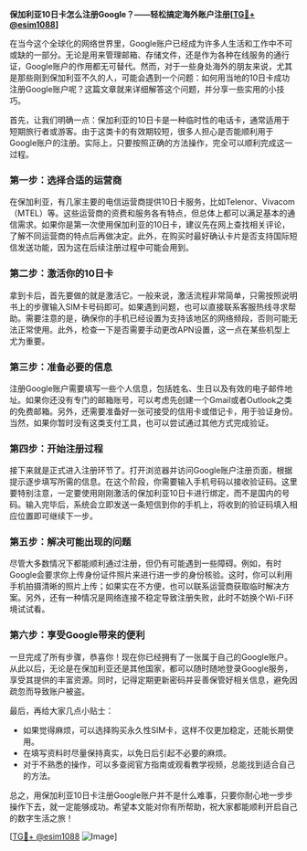 **保加利亚10日卡怎么注册Google？——轻松搞定海外账户注册[[TG💪+ @esim1088](https://t.me/s/esim1088)]**

在当今这个全球化的网络世界里，Google账户已经成为许多人生活和工作中不可或缺的一部分。无论是用来管理邮箱、存储文件，还是作为各种在线服务的通行证，Google账户的作用都无可替代。然而，对于一些身处海外的朋友来说，尤其是那些刚到保加利亚不久的人，可能会遇到一个问题：如何用当地的10日卡成功注册Google账户呢？这篇文章就来详细解答这个问题，并分享一些实用的小技巧。

首先，让我们明确一点：保加利亚的10日卡是一种临时性的电话卡，通常适用于短期旅行者或游客。由于这类卡的有效期较短，很多人担心是否能顺利用于Google账户的注册。实际上，只要按照正确的方法操作，完全可以顺利完成这一过程。

### **第一步：选择合适的运营商**
在保加利亚，有几家主要的电信运营商提供10日卡服务，比如Telenor、Vivacom（MTEL）等。这些运营商的资费和服务各有特点，但总体上都可以满足基本的通信需求。如果你是第一次使用保加利亚的10日卡，建议先在网上查找相关评论，了解不同运营商的特点后再做决定。此外，在购买时最好确认卡片是否支持国际短信发送功能，因为这在后续注册过程中可能会用到。

### **第二步：激活你的10日卡**
拿到卡后，首先要做的就是激活它。一般来说，激活流程非常简单，只需按照说明书上的步骤输入SIM卡号码即可。如果遇到问题，也可以直接联系客服热线寻求帮助。需要注意的是，确保你的手机已经设置为支持该地区的网络频段，否则可能无法正常使用。此外，检查一下是否需要手动更改APN设置，这一点在某些机型上尤为重要。

### **第三步：准备必要的信息**
注册Google账户需要填写一些个人信息，包括姓名、生日以及有效的电子邮件地址。如果你还没有专门的邮箱账号，可以考虑先创建一个Gmail或者Outlook之类的免费邮箱。另外，还需要准备好一张可接受的信用卡或借记卡，用于验证身份。当然，如果你暂时没有这类支付工具，也可以尝试通过其他方式完成验证。

### **第四步：开始注册过程**
接下来就是正式进入注册环节了。打开浏览器并访问Google账户注册页面，根据提示逐步填写所需的信息。在这个阶段，你需要输入手机号码以接收验证码。这里要特别注意，一定要使用刚刚激活的保加利亚10日卡进行绑定，而不是国内的号码。输入完毕后，系统会立即发送一条短信到你的手机上，将收到的验证码填入相应位置即可继续下一步。

### **第五步：解决可能出现的问题**
尽管大多数情况下都能顺利通过注册，但仍有可能遇到一些障碍。例如，有时Google会要求你上传身份证件照片来进行进一步的身份核验。这时，你可以利用手机拍摄清晰的照片上传；如果实在不方便，也可以联系运营商获取临时解决方案。另外，还有一种情况是网络连接不稳定导致注册失败，此时不妨换个Wi-Fi环境试试看。

### **第六步：享受Google带来的便利**
一旦完成了所有步骤，恭喜你！现在你已经拥有了一张属于自己的Google账户。从此以后，无论是在保加利亚还是其他国家，都可以随时随地登录Google服务，享受其提供的丰富资源。同时，记得定期更新密码并妥善保管好相关信息，避免因疏忽而导致账户被盗。

最后，再给大家几点小贴士：
- 如果觉得麻烦，可以选择购买永久性SIM卡，这样不仅更加稳定，还能长期使用。
- 在填写资料时尽量保持真实，以免日后引起不必要的麻烦。
- 对于不熟悉的操作，可以多查阅官方指南或观看教学视频，总能找到适合自己的方法。

总之，用保加利亚10日卡注册Google账户并不是什么难事，只要你耐心地一步步操作下去，就一定能够成功。希望本文能对你有所帮助，祝大家都能顺利开启自己的数字生活之旅！

[[TG💪+ @esim1088](https://t.me/s/esim1088) ![Image](https://i.postimg.cc/4NQfJmqS/Snipaste-2025-05-13-00-14-12.png)]
